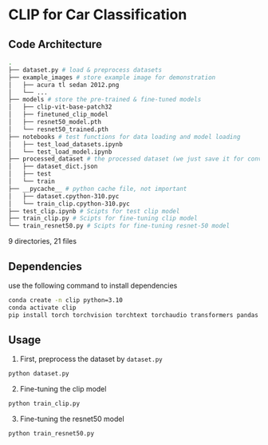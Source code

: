 # CLIP for Car Classification

## Code Architecture

```bash
.
├── dataset.py # load & preprocess datasets
├── example_images # store example image for demonstration
│   ├── acura tl sedan 2012.png
│   └── ...
├── models # store the pre-trained & fine-tuned models
│   ├── clip-vit-base-patch32
│   ├── finetuned_clip_model
│   ├── resnet50_model.pth
│   └── resnet50_trained.pth
├── notebooks # test functions for data loading and model loading
│   ├── test_load_datasets.ipynb
│   └── test_load_model.ipynb
├── processed_dataset # the processed dataset (we just save it for convenience)
│   ├── dataset_dict.json
│   ├── test
│   └── train
├── __pycache__ # python cache file, not important
│   ├── dataset.cpython-310.pyc
│   └── train_clip.cpython-310.pyc
├── test_clip.ipynb # Scipts for test clip model
├── train_clip.py # Scipts for fine-tuning clip model
└── train_resnet50.py # Scipts for fine-tuning resnet-50 model
```

9 directories, 21 files

## Dependencies

use the following command to install dependencies

```bash
conda create -n clip python=3.10
conda activate clip
pip install torch torchvision torchtext torchaudio transformers pandas evaluate datasets
```

## Usage

1. First, preprocess the dataset by `dataset.py`

```bash
python dataset.py
```

2. Fine-tuning the clip model

```bash
python train_clip.py
```

3. Fine-tuning the resnet50 model

```bash
python train_resnet50.py
```
